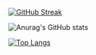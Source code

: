 [![GitHub Streak](https://streak-stats.demolab.com?user=Reem24R&theme=radical&hide_border=true)](https://git.io/streak-stats)


![Anurag's GitHub stats](https://github-readme-stats.vercel.app/api?username=Reem24R&show_icons=true&theme=radical)


[![Top Langs](https://github-readme-stats.vercel.app/api/top-langs/?username=Reem24R&layout=pie)](https://github.com/Reem24R/github-readme-stats)
